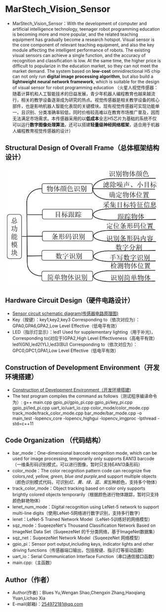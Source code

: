 MarStech_Vision_Sensor
====================================================
   * MarStech_Vision_Sensor：With the development of computer and artificial intelligence technology, teenager robot programming education is becoming more and more popular, and the related teaching equipment has gradually become a research hotspot. Visual sensor is the core component of relevant teaching equipment, and also the key module affecting the intelligent performance of robots. The existing visual sensors can achieve a single function, and the accuracy of recognition and classification is low. At the same time, the higher price is difficult to popularize in the education market, so they can not meet the market demand. The system based on **low-cost** omnidirectional H5 chip can not only run **digital image processing algorithm**, but also build a **lightweight neural network framework**, which is suitable for the design of visual sensor for robot programming education
    （火星人视觉传感器：随着计算机和人工智能技术的日益发展，青少年机器人编程教育也越来越流行，相关的教学设备逐渐成为研究的热点。视觉传感器是相关教学设备的核心部件，也是影响机器人智能化表现的关键模块。现有视觉传感器可实现功能单一，且识别、分类准确率较低，同时价格较高难以在教育市场推广普及，因而无法满足市场需求。本传感器采用的以**低成本**全志H5芯片为基础的系统不仅可以运行**数字图像处理算法**，还可以搭建**轻量级神经网络框架**，适合用于机器人编程教育视觉传感器的设计）
    
Structural Design of Overall Frame（总体框架结构设计）
-----------------------------------------------------
![Overall-Frame](https://github.com/BluesYu/MarStech_Vision_Sensor/blob/master/Overall%20design%20drawing.jpg)

Hardware Circuit Design（硬件电路设计）
-------------------------------------
* [Sensor circuit schematic diagram(传感器电路原理图)](https://github.com/BluesYu/MarStech_Vision_Sensor/blob/master/MarStech_Vision_Sensor_Pcb.pdf)
* Key（按键）：key1,key2,key3 Corresponding to（依次对应为）：GPA0,GPA6,GPA2,Low Level Effective（低电平有效）
* LED（指示灯显示）：led1 Used for supplementary lighting（用于补光)，Corresponding to(对应于)GPA2,High Level Effectiveness（高电平有效）
              led1(GN),led2(YL),led3(BU) Corresponding to（依次对应为）：GPC0,GPC1,GPA1,Low Level Effective（低电平有效）

Construction of Development Environment（开发环境搭建）
-----------------------------------------------------
 * [Construction of Development Environment（开发环境搭建)](https://blog.csdn.net/bluesyxx/article/details/85255634#commentsedit)
 * The test program compiles the command as follows（测试程序编译命令为）:
g++ main.cpp gpio_pi/gpio_pi.cpp gpio_pi/key_pi.cpp gpio_pi/led_pi.cpp  uart_io/uart_io.cpp  color_mode/color_mode.cpp track_mode/track_color_mode.cpp bar_mode/bar_mode.cpp -o main_test -lopencv_core -lopencv_highgui -lopencv_imgproc -lpthread -std=c++11


Code Organization （代码结构）
-------------------------------------
* bar_mode：One-dimensional barcode recognition mode, which can be used for image processing, temporarily only supports EAN13 barcode（一维条形码识别模式，可以进行图像，暂时只支持EAN13条形码）
* color_mode：The color recognition pattern code can recognize five colors,*red, yellow, green, blue and purple*,and support multiple objects（颜色识别模式代码，可识别*红、黄、绿、蓝、紫*五种颜色，支持多个物体）
* track_color_mode：Object tracking based on color only supports brightly colored objects temporarily（根据颜色进行物体跟踪，暂时只支持颜色鲜艳物体）
* lenet_num_mode：Digital recognition using LeNet-5 network to support multi-line digits（使用LeNet-5网络进行数字识别，支持多行数字）
* lenet：LeNet-5 Trained Network Model（LeNet-5训练好的网络模型）
* sqz_mode：SuqeezeNet's Thousand Classification Network Based on ImageNet Data Set（SuqeezeNet 的千分类网络，基于ImageNet数据集）
* sqz_net：SuqeezeNet Network Model（SuqeezeNet 网络模型）
* gpio_pi：Sensor port output,including keys, indicator lights and other driving functions（传感器端口输出，包括按键、指示灯等驱动函数）
* uart_io：Serial Communication Interface Function（串口通信接口函数）
* main.cpp:（主函数）

Author（作者）
-------------------------------------
* Author(作者)：Blues Yu,Wengan Shao,Chengxin Zhang,Haoqiang Yuan,Lichao Xia  
* E-mail(邮箱)：254972181@qq.com
